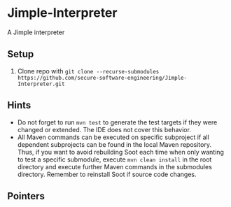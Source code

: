 # Jimple-Interpreter
A Jimple interpreter

## Setup

1. Clone repo with `git clone --recurse-submodules https://github.com/secure-software-engineering/Jimple-Interpreter.git`

## Hints

- Do not forget to run `mvn test` to generate the test targets if they were changed or extended. The IDE does not cover this behavior.
- All Maven commands can be executed on specific subproject if all dependent subprojects can be found in the local Maven repository. Thus, if you want to avoid rebuilding Soot each time when only wanting to test a specific submodule, execute `mvn clean install` in the root directory and execute further Maven commands in the submodules directory. Remember to reinstall Soot if source code changes.

## Pointers

